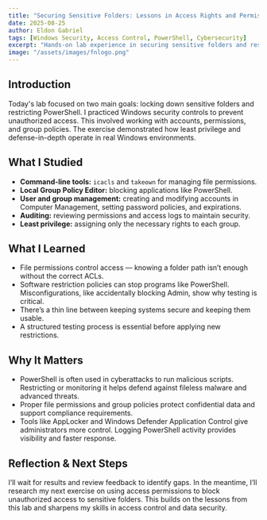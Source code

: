 ```yaml
---
title: "Securing Sensitive Folders: Lessons in Access Rights and Permissions"
date: 2025-08-25
author: Eldon Gabriel
tags: [Windows Security, Access Control, PowerShell, Cybersecurity]
excerpt: "Hands-on lab experience in securing sensitive folders and restricting PowerShell, applying least privilege and defense-in-depth strategies in Windows environments."
image: "/assets/images/fnlogo.png"
---
```


## Introduction

Today's lab focused on two main goals: locking down sensitive folders and restricting PowerShell. I practiced Windows security controls to prevent unauthorized access. This involved working with accounts, permissions, and group policies. The exercise demonstrated how least privilege and defense-in-depth operate in real Windows environments.

## What I Studied

- **Command-line tools:** `icacls` and `takeown` for managing file permissions.  
- **Local Group Policy Editor:** blocking applications like PowerShell.  
- **User and group management:** creating and modifying accounts in Computer Management, setting password policies, and expirations.  
- **Auditing:** reviewing permissions and access logs to maintain security.  
- **Least privilege:** assigning only the necessary rights to each group.  

## What I Learned

- File permissions control access — knowing a folder path isn’t enough without the correct ACLs.  
- Software restriction policies can stop programs like PowerShell. Misconfigurations, like accidentally blocking Admin, show why testing is critical.  
- There’s a thin line between keeping systems secure and keeping them usable.  
- A structured testing process is essential before applying new restrictions.  

## Why It Matters

- PowerShell is often used in cyberattacks to run malicious scripts. Restricting or monitoring it helps defend against fileless malware and advanced threats.  
- Proper file permissions and group policies protect confidential data and support compliance requirements.  
- Tools like AppLocker and Windows Defender Application Control give administrators more control. Logging PowerShell activity provides visibility and faster response.  

## Reflection & Next Steps

I’ll wait for results and review feedback to identify gaps. In the meantime, I’ll research my next exercise on using access permissions to block unauthorized access to sensitive folders. This builds on the lessons from this lab and sharpens my skills in access control and data security.
